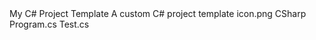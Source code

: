 <?xml version="1.0" encoding="utf-8"?>
<VSTemplate Version="3.0.0" Type="Project" xmlns="http://schemas.microsoft.com/developer/vstemplate/2005">
  <TemplateData>
    <Name>My C# Project Template</Name>
    <Description>A custom C# project template</Description>
    <Icon>icon.png</Icon>
    <ProjectType>CSharp</ProjectType>
  </TemplateData>
  <TemplateContent>
    <Project File="MyProject.csproj">
      <!-- Add other files and folders here -->
      <Folder Name="src">
        <ProjectItem ReplaceParameters="true">Program.cs</ProjectItem>
        <!-- Add more source files -->
      </Folder>
      <Folder Name="tests">
        <ProjectItem ReplaceParameters="true">Test.cs</ProjectItem>
        <!-- Add test files -->
      </Folder>
    </Project>
  </TemplateContent>
</VSTemplate>
